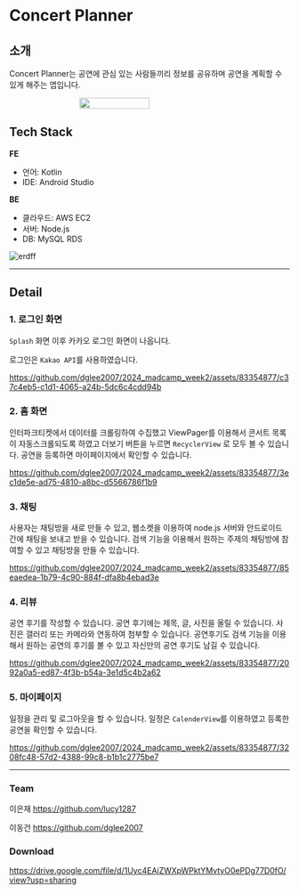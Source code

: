 # Concert Planner

## 소개
Concert Planner는 공연에 관심 있는 사람들끼리 정보를 공유하며 공연을 계획할 수 있게 해주는 앱입니다.

<div style="display: flex; justify-content: center;">
  <img src="https://github.com/dglee2007/2024_madcamp_week2/assets/83354877/31189fdb-317d-41e7-803a-68b086c611b6" style="width: 50%;">
</div>



## Tech Stack

**FE**

-   언어: Kotlin
-   IDE: Android Studio

**BE**

-   클라우드: AWS EC2
-   서버: Node.js
-   DB: MySQL RDS

  ![erdff](https://github.com/dglee2007/2024_madcamp_week2/assets/83354877/ea732ae7-8bcd-43d7-8fab-404de4ad0b49)




----------

## Detail

### 1. 로그인 화면

`Splash` 화면 이후 카카오 로그인 화면이 나옵니다.

로그인은 `Kakao API`를 사용하였습니다.

https://github.com/dglee2007/2024_madcamp_week2/assets/83354877/c37c4eb5-c1d1-4065-a24b-5dc6c4cdd94b


### 2. 홈 화면

인터파크티켓에서 데이터를 크롤링하여 수집했고 ViewPager를 이용해서 콘서트 목록이 자동스크롤되도록 하였고 더보기 버튼을 누르면 `RecyclerView` 로 모두 볼 수 있습니다. 공연을 등록하면 마이페이지에서 확인할 수 있습니다.

https://github.com/dglee2007/2024_madcamp_week2/assets/83354877/3ec1de5e-ad75-4810-a8bc-d5566786f1b9

### 3. 채팅

사용자는 채팅방을 새로 만들 수 있고, 웹소켓을 이용하여 node.js 서버와 안드로이드 간에 채팅을 보내고 받을 수 있습니다. 검색 기능을 이용해서 원하는 주제의 채팅방에 참여할 수 있고 채팅방을 만들 수 있습니다.

https://github.com/dglee2007/2024_madcamp_week2/assets/83354877/85eaedea-1b79-4c90-884f-dfa8b4ebad3e

### 4. 리뷰

공연 후기를 작성할 수 있습니다. 공연 후기에는 제목, 글, 사진을 올릴 수 있습니다. 사진은 갤러리 또는 카메라와 연동하여 첨부할 수 있습니다. 공연후기도 검색 기능을 이용해서 원하는 공연의 후기를 볼 수 있고 자신만의 공연 후기도 남길 수 있습니다.

https://github.com/dglee2007/2024_madcamp_week2/assets/83354877/2092a0a5-ed87-4f3b-b54a-3e1d5c4b2a62

### 5. 마이페이지

일정을 관리 및 로그아웃을 할 수 있습니다. 일정은 `CalenderView`를 이용하였고 등록한 공연을 확인할 수 있습니다.

https://github.com/dglee2007/2024_madcamp_week2/assets/83354877/3208fc48-57d2-4388-99c8-b1b1c2775be7

----------

### Team

이은재
https://github.com/lucy1287

이동건
https://github.com/dglee2007

### Download

https://drive.google.com/file/d/1Uyc4EAjZWXpWPktYMvtyO0ePDg77D0fO/view?usp=sharing
